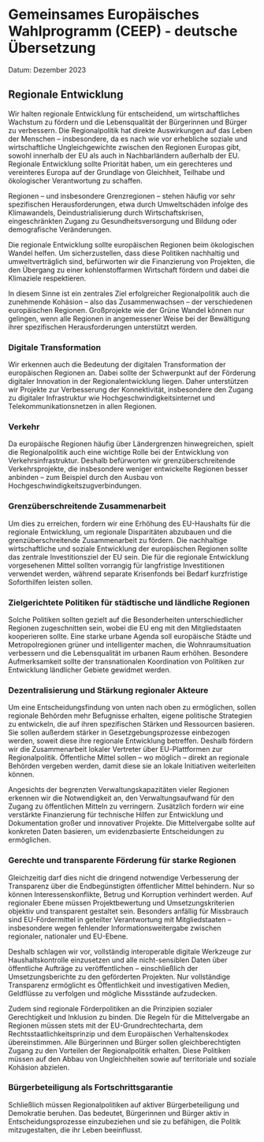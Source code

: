 # Gemeinsames Europäisches Wahlprogramm (CEEP) - deutsche Übersetzung
Datum: Dezember 2023

## Regionale Entwicklung

Wir halten regionale Entwicklung für entscheidend, um wirtschaftliches Wachstum zu fördern und die Lebensqualität der Bürgerinnen und Bürger zu verbessern. Die Regionalpolitik hat direkte Auswirkungen auf das Leben der Menschen – insbesondere, da es nach wie vor erhebliche soziale und wirtschaftliche Ungleichgewichte zwischen den Regionen Europas gibt, sowohl innerhalb der EU als auch in Nachbarländern außerhalb der EU. Regionale Entwicklung sollte Priorität haben, um ein gerechteres und vereinteres Europa auf der Grundlage von Gleichheit, Teilhabe und ökologischer Verantwortung zu schaffen.

Regionen – und insbesondere Grenzregionen – stehen häufig vor sehr spezifischen Herausforderungen, etwa durch Umweltschäden infolge des Klimawandels, Deindustrialisierung durch Wirtschaftskrisen, eingeschränkten Zugang zu Gesundheitsversorgung und Bildung oder demografische Veränderungen.

Die regionale Entwicklung sollte europäischen Regionen beim ökologischen Wandel helfen. Um sicherzustellen, dass diese Politiken nachhaltig und umweltverträglich sind, befürworten wir die Finanzierung von Projekten, die den Übergang zu einer kohlenstoffarmen Wirtschaft fördern und dabei die Klimaziele respektieren.

In diesem Sinne ist ein zentrales Ziel erfolgreicher Regionalpolitik auch die zunehmende Kohäsion – also das Zusammenwachsen – der verschiedenen europäischen Regionen. Großprojekte wie der Grüne Wandel können nur gelingen, wenn alle Regionen in angemessener Weise bei der Bewältigung ihrer spezifischen Herausforderungen unterstützt werden.

### Digitale Transformation

Wir erkennen auch die Bedeutung der digitalen Transformation der europäischen Regionen an. Dabei sollte der Schwerpunkt auf der Förderung digitaler Innovation in der Regionalentwicklung liegen. Daher unterstützen wir Projekte zur Verbesserung der Konnektivität, insbesondere den Zugang zu digitaler Infrastruktur wie Hochgeschwindigkeitsinternet und Telekommunikationsnetzen in allen Regionen.

### Verkehr

Da europäische Regionen häufig über Ländergrenzen hinwegreichen, spielt die Regionalpolitik auch eine wichtige Rolle bei der Entwicklung von Verkehrsinfrastruktur. Deshalb befürworten wir grenzüberschreitende Verkehrsprojekte, die insbesondere weniger entwickelte Regionen besser anbinden – zum Beispiel durch den Ausbau von Hochgeschwindigkeitszugverbindungen.

### Grenzüberschreitende Zusammenarbeit

Um dies zu erreichen, fordern wir eine Erhöhung des EU-Haushalts für die regionale Entwicklung, um regionale Disparitäten abzubauen und die grenzüberschreitende Zusammenarbeit zu fördern. Die nachhaltige wirtschaftliche und soziale Entwicklung der europäischen Regionen sollte das zentrale Investitionsziel der EU sein. Die für die regionale Entwicklung vorgesehenen Mittel sollten vorrangig für langfristige Investitionen verwendet werden, während separate Krisenfonds bei Bedarf kurzfristige Soforthilfen leisten sollen.

### Zielgerichtete Politiken für städtische und ländliche Regionen

Solche Politiken sollten gezielt auf die Besonderheiten unterschiedlicher Regionen zugeschnitten sein, wobei die EU eng mit den Mitgliedstaaten kooperieren sollte. Eine starke urbane Agenda soll europäische Städte und Metropolregionen grüner und intelligenter machen, die Wohnraumsituation verbessern und die Lebensqualität im urbanen Raum erhöhen. Besondere Aufmerksamkeit sollte der transnationalen Koordination von Politiken zur Entwicklung ländlicher Gebiete gewidmet werden.

### Dezentralisierung und Stärkung regionaler Akteure

Um eine Entscheidungsfindung von unten nach oben zu ermöglichen, sollen regionale Behörden mehr Befugnisse erhalten, eigene politische Strategien zu entwickeln, die auf ihren spezifischen Stärken und Ressourcen basieren. Sie sollen außerdem stärker in Gesetzgebungsprozesse einbezogen werden, soweit diese ihre regionale Entwicklung betreffen. Deshalb fördern wir die Zusammenarbeit lokaler Vertreter über EU-Plattformen zur Regionalpolitik. Öffentliche Mittel sollen – wo möglich – direkt an regionale Behörden vergeben werden, damit diese sie an lokale Initiativen weiterleiten können.

Angesichts der begrenzten Verwaltungskapazitäten vieler Regionen erkennen wir die Notwendigkeit an, den Verwaltungsaufwand für den Zugang zu öffentlichen Mitteln zu verringern. Zusätzlich fordern wir eine verstärkte Finanzierung für technische Hilfen zur Entwicklung und Dokumentation großer und innovativer Projekte. Die Mittelvergabe sollte auf konkreten Daten basieren, um evidenzbasierte Entscheidungen zu ermöglichen.

### Gerechte und transparente Förderung für starke Regionen

Gleichzeitig darf dies nicht die dringend notwendige Verbesserung der Transparenz über die Endbegünstigten öffentlicher Mittel behindern. Nur so können Interessenskonflikte, Betrug und Korruption verhindert werden. Auf regionaler Ebene müssen Projektbewertung und Umsetzungskriterien objektiv und transparent gestaltet sein. Besonders anfällig für Missbrauch sind EU-Fördermittel in geteilter Verantwortung mit Mitgliedstaaten – insbesondere wegen fehlender Informationsweitergabe zwischen regionaler, nationaler und EU-Ebene.

Deshalb schlagen wir vor, vollständig interoperable digitale Werkzeuge zur Haushaltskontrolle einzusetzen und alle nicht-sensiblen Daten über öffentliche Aufträge zu veröffentlichen – einschließlich der Umsetzungsberichte zu den geförderten Projekten. Nur vollständige Transparenz ermöglicht es Öffentlichkeit und investigativen Medien, Geldflüsse zu verfolgen und mögliche Missstände aufzudecken.

Zudem sind regionale Förderpolitiken an die Prinzipien sozialer Gerechtigkeit und Inklusion zu binden. Die Regeln für die Mittelvergabe an Regionen müssen stets mit der EU-Grundrechtecharta, dem Rechtsstaatlichkeitsprinzip und dem Europäischen Verhaltenskodex übereinstimmen. Alle Bürgerinnen und Bürger sollen gleichberechtigten Zugang zu den Vorteilen der Regionalpolitik erhalten. Diese Politiken müssen auf den Abbau von Ungleichheiten sowie auf territoriale und soziale Kohäsion abzielen.

### Bürgerbeteiligung als Fortschrittsgarantie

Schließlich müssen Regionalpolitiken auf aktiver Bürgerbeteiligung und Demokratie beruhen. Das bedeutet, Bürgerinnen und Bürger aktiv in Entscheidungsprozesse einzubeziehen und sie zu befähigen, die Politik mitzugestalten, die ihr Leben beeinflusst.


